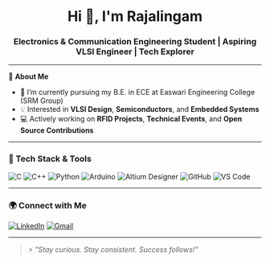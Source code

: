 <h1 align="center">Hi 👋, I'm Rajalingam</h1>
<h3 align="center">Electronics & Communication Engineering Student | Aspiring VLSI Engineer | Tech Explorer</h3>

---

🌟 **About Me**

- 🏫 I’m currently pursuing my B.E. in ECE at Easwari Engineering College (SRM Group)  
- 💡 Interested in **VLSI Design**, **Semiconductors**, and **Embedded Systems**   
- 💻 Actively working on **RFID Projects**, **Technical Events**, and **Open Source Contributions**  
---

### 🔧 Tech Stack & Tools

![C](https://img.shields.io/badge/C-00599C?style=for-the-badge&logo=c&logoColor=white)
![C++](https://img.shields.io/badge/C%2B%2B-00599C?style=for-the-badge&logo=c%2B%2B&logoColor=white)
![Python](https://img.shields.io/badge/Python-3776AB?style=for-the-badge&logo=python&logoColor=white)
![Arduino](https://img.shields.io/badge/Arduino-00979D?style=for-the-badge&logo=arduino&logoColor=white)
![Altium Designer](https://img.shields.io/badge/Altium%20Designer-000000?style=for-the-badge&logo=altiumdesigner&logoColor=white)
![GitHub](https://img.shields.io/badge/GitHub-181717?style=for-the-badge&logo=github&logoColor=white)
![VS Code](https://img.shields.io/badge/VSCode-007ACC?style=for-the-badge&logo=visual-studio-code&logoColor=white)

---

### 🌍 Connect with Me

[![LinkedIn](https://img.shields.io/badge/LinkedIn-Connect-blue?style=for-the-badge&logo=linkedin)](www.linkedin.com/in/rajalingam-n-227862325)
[![Gmail](https://img.shields.io/badge/Gmail-nrajalingam77%40gmail.com-red?style=for-the-badge&logo=gmail&logoColor=white)](mailto:nrajalingam77@gmail.com)


---

> ⚡ *"Stay curious. Stay consistent. Success follows!"*

